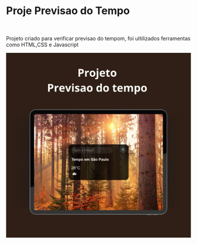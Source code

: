 <h1>Proje Previsao do Tempo</h1>
<br>
<p>Projeto criado para verificar previsao do tempom, foi ultilizados ferramentas como HTML,CSS e Javascript</p>
<img src="https://github.com/Douglasl10/Tempo/blob/main/img/Black%20and%20Beige%20Simple%20Tablet%20UI%20Design%20Mockup%20Instagram%20Post.png?raw=true">
